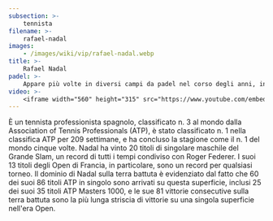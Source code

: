 ```yaml
---
subsection: >-
    tennista
filename: >-
    rafael-nadal
images:
    - /images/wiki/vip/rafael-nadal.webp
title: >-
    Rafael Nadal
padel: >-
    Appare più volte in diversi campi da padel nel corso degli anni, inoltre ha installato tredici campi da padel nella sua Rafa Nadal Accademy nella sua Maiorca.
video: >-
    <iframe width="560" height="315" src="https://www.youtube.com/embed/kSFNNlI9gWo" title="YouTube video player" frameborder="0" allow="accelerometer; autoplay; clipboard-write; encrypted-media; gyroscope; picture-in-picture" allowfullscreen></iframe>
---
```

È un tennista professionista spagnolo, classificato n. 3 al mondo dalla Association of Tennis Professionals (ATP), è stato classificato n. 1 nella classifica ATP per 209 settimane, e ha concluso la stagione come il n. 1 del mondo cinque volte. Nadal ha vinto 20 titoli di singolare maschile del Grande Slam, un record di tutti i tempi condiviso con Roger Federer. I suoi 13 titoli degli Open di Francia, in particolare, sono un record per qualsiasi torneo. Il dominio di Nadal sulla terra battuta è evidenziato dal fatto che 60 dei suoi 86 titoli ATP in singolo sono arrivati su questa superficie, inclusi 25 dei suoi 35 titoli ATP Masters 1000, e le sue 81 vittorie consecutive sulla terra battuta sono la più lunga striscia di vittorie su una singola superficie nell'era Open.